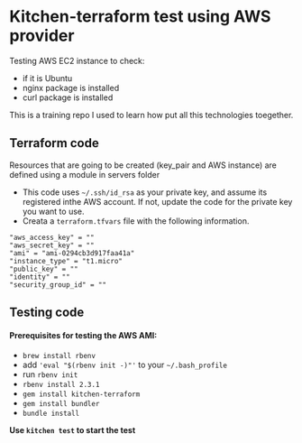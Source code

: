 # Kitchen-terraform test using AWS provider

Testing AWS EC2 instance to check:
- if it is Ubuntu
- nginx package is installed
- curl package is installed

This is a training repo I used to learn how put all this technologies toegether.

## Terraform code

Resources that are going to be created (key_pair and AWS instance) are defined using a module in servers folder

- This code uses `~/.ssh/id_rsa` as your private key, and assume its registered inthe AWS account. If not, update the code for the private key you want to use.
- Creata a `terraform.tfvars` file with the following information.

```
"aws_access_key" = ""
"aws_secret_key" = ""
"ami" = "ami-0294cb3d917faa41a"
"instance_type" = "t1.micro"
"public_key" = ""
"identity" = ""
"security_group_id" = ""
```

## Testing code

#### Prerequisites for testing the AWS AMI:
  - `brew install rbenv`
  - add `'eval "$(rbenv init -)"'`  to your `~/.bash_profile`
  - run `rbenv init`
  - `rbenv install 2.3.1`
  - `gem install kitchen-terraform`
  - `gem install bundler`
  - `bundle install`
  
**Use `kitchen test` to start the test**

